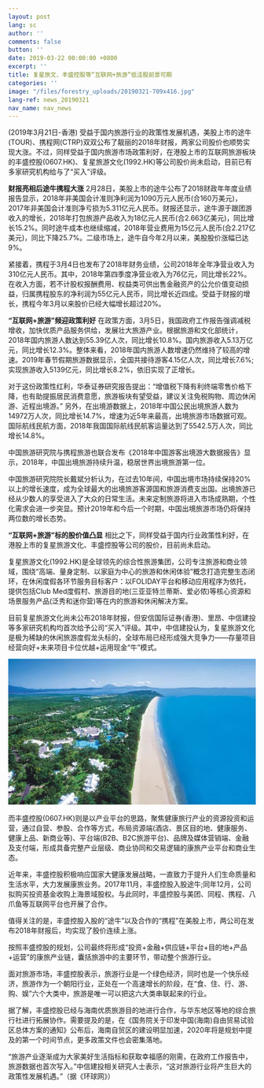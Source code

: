 ```yaml
---
layout: post
lang: sc
author: ''
comments: false
button: ''
date: 2019-03-22 00:00:00 +0800
excerpt: ''
title: 复星旅文、丰盛控股等“互联网+旅游”低洼股前景可期
categories: ''
image: "/files/forestry_uploads/20190321-709x416.jpg"
lang-ref: news_20190321
nav_name: nav_news
---
```

(2019年3月21日-香港) 受益于国内旅游行业的政策性发展机遇，美股上市的途牛(TOUR)、携程网(CTRP)双双公布了靓丽的2018年财报，两家公司股价也顺势实现大涨。不过，同样受益于国内旅游市场政策利好，在港股上市的互联网旅游板块的丰盛控股(0607.HK)、复星旅游文化(1992.HK)等公司股价尚未启动，目前已有多家研究机构给与了“买入”评级。


**财报亮相后途牛携程大涨**
2月28日，美股上市的途牛公布了2018财政年年度业绩报告显示，2018年非美国会计准则净利润为1090万元人民币(合160万美元)，2017年非美国会计准则净亏损为5.311亿元人民币。财报还显示，途牛源于跟团游收入的增长，2018年打包旅游产品收入为18亿元人民币(合2.663亿美元)，同比增长15.2%。同时途牛成本也继续缩减，2018年营业费用为15亿元人民币(合2.217亿美元)，同比下降25.7%。二级市场上，途牛自今年2月以来，美股股价涨幅已达9%。

紧接着，携程于3月4日也发布了2018年财务业绩，公司2018年全年净营业收入为310亿元人民币。其中，2018年第四季度净营业收入为76亿元，同比增长22%。在收入方面，若不计股权报酬费用、权益类可供出售金融资产的公允价值变动损益，归属携程股东的净利润为55亿元人民币，同比增长近四成。受益于财报的增长，携程今年3月以来股价已经大幅增长超过20%。


**“互联网+旅游”频迎政策利好**
在政策方面，3月5日，我国政府工作报告强调减税增收，加快优质产品服务供给，发展壮大旅游产业。根据旅游和文化部统计，2018年国内旅游人数达到55.39亿人次，同比增长10.8%。国内旅游收入5.13万亿元，同比增长12.3%。整体来看，2018年国内旅游人数增速仍然维持了较高的增速。2019年春节假期旅游数据显示，全国共接待游客4.15亿人次，同比增长7.6%;实现旅游收入5139亿元，同比增长8.2%，依旧实现了正增长。

对于这份政策性红利，华泰证券研究报告提出：“增值税下降有利终端零售价格下降，也有助提振居民消费意愿，旅游板块有望受益，建议关注免税购物、周边休闲游、近程出境游。”
另外，在出境游数据上，2018年中国公民出境旅游人数为14972万人次，同比增长14.7%，增速为近5年来最高，出境旅游市场数据可观。国际航线民航方面，2018年我国国际航线民航客运量达到了5542.5万人次，同比增长14.8%。

中国旅游研究院与携程旅游也联合发布《2018年中国游客出境游大数据报告》显示，2018年，中国出境旅游持续升温，稳居世界出境旅游第一位。

中国旅游研究院院长戴斌分析认为，在过去10年间，中国出境市场持续保持20%以上的增长速度，成为全球最大的出境旅游客源国和旅游消费支出国。出境旅游已经从少数人的享受进入了大众的日常生活。未来定制旅游将进入市场成熟期，个性化需求会进一步突显。预计2019年和今后一个时期，中国出境旅游市场仍将保持两位数的增长态势。


**“互联网+旅游”标的股价值凸显**
相比之下，同样受益于国内行业政策性利好，在港股上市的复星旅游文化、丰盛控股等公司的股价，目前尚未启动。

复星旅游文化(1992.HK)是全球领先的综合性旅游集团，公司专注旅游和商业领域，围绕“高端、量身定制、以家庭为中心的旅游和休闲体验”概念打造完整生态闭环，在休闲度假各环节服务目标客户：以FOLIDAY平台和移动应用程序为依托，提供包括Club Med度假村、旅游目的地(三亚亚特兰蒂斯、爱必侬)等核心资源和场景服务产品(泛秀和迷你营)等在内的旅游和休闲解决方案。

目前复星旅游文化尚未公布2018年财报，但安信国际证券(香港)、里昂、中信建投等多家研究机构均首次给予公司“买入”评级。其中，中信建投认为，复星旅游文化是极为稀缺的休闲旅游度假龙头标的，全球布局已经形成强大竞争力——存量项目经营向好+未来项目卡位优越+运用现金“牛”模式。


![](/files/forestry_uploads/20190321-709x416.jpg)


而丰盛控股(0607.HK)则是以产业平台的思路，聚焦健康旅行产业的资源投资和运营，通过自营、参股、合作等方式，布局资源端(酒店、景区目的地、健康服务、健康上品、新商业等)、平台端(B2B、B2C旅游平台)、品牌及媒体营销端、金融及支付端，形成具备完整产业层级、商业协同和交易逻辑的康旅产业平台和商业生态。

近年来，丰盛控股积极响应国家大健康发展战略，一直致力于提升人们生命质量和生活水平，大力发展康旅业务。2017年11月，丰盛控股入股途牛;同年12月，公司拟购买投资基金收购上海景域股权。与此同时，丰盛控股与美团、同程、携程、八爪鱼等互联网平台也开展了合作。

值得关注的是，丰盛控股入股的“途牛”以及合作的“携程”在美股上市，两公司在发布2018年财报后，均实现了股价连续上涨。

按照丰盛控股的规划，公司最终将形成“投资+金融+供应链+平台+目的地+产品+运营”的康旅产业链，囊括旅游中的主要环节，带动整个旅游行业。

面对旅游市场，丰盛控股表示，旅游行业是一个绿色经济，同时也是一个快乐经济，旅游作为一个朝阳行业，正处在一个高速增长的阶段，在“食、住、行、游、购、娱”六个大类中，旅游是唯一可以把这六大类串联起来的行业。

据了解，丰盛控股已经与海南优质旅游目的地进行合作，与华东地区等地的综合旅行社进行拓展协作。需要提及的是，在《国务院关于印发中国(海南)自由贸易试验区总体方案的通知》公布后，海南自贸区的建设明显加速，2020年将是规划中提及的第一个时间节点，更多政策文件也会密集落地。

“旅游产业逐渐成为大家美好生活指标和获取幸福感的刚需，在政府工作报告中，旅游数据也首次写入。”中信建投相关研究人士表示，“这对旅游行业将产生巨大的政策性发展机遇。”（据《环球网》）





